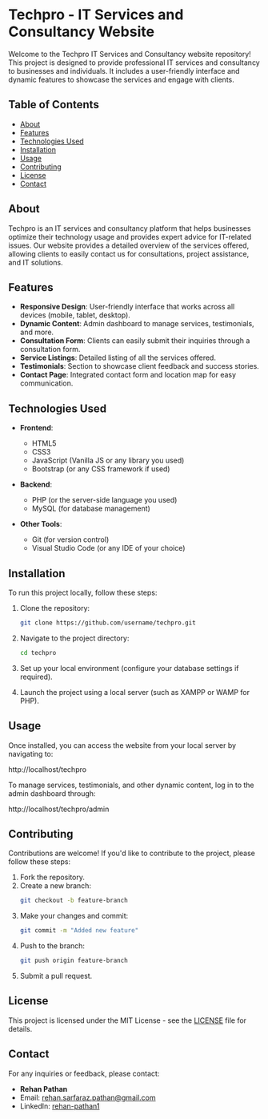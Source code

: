 # Techpro - IT Services and Consultancy Website

Welcome to the Techpro IT Services and Consultancy website repository! This project is designed to provide professional IT services and consultancy to businesses and individuals. It includes a user-friendly interface and dynamic features to showcase the services and engage with clients.

## Table of Contents

- [About](#about)
- [Features](#features)
- [Technologies Used](#technologies-used)
- [Installation](#installation)
- [Usage](#usage)
- [Contributing](#contributing)
- [License](#license)
- [Contact](#contact)

## About

Techpro is an IT services and consultancy platform that helps businesses optimize their technology usage and provides expert advice for IT-related issues. Our website provides a detailed overview of the services offered, allowing clients to easily contact us for consultations, project assistance, and IT solutions.

## Features

- **Responsive Design**: User-friendly interface that works across all devices (mobile, tablet, desktop).
- **Dynamic Content**: Admin dashboard to manage services, testimonials, and more.
- **Consultation Form**: Clients can easily submit their inquiries through a consultation form.
- **Service Listings**: Detailed listing of all the services offered.
- **Testimonials**: Section to showcase client feedback and success stories.
- **Contact Page**: Integrated contact form and location map for easy communication.
  
## Technologies Used

- **Frontend**: 
  - HTML5
  - CSS3
  - JavaScript (Vanilla JS or any library you used)
  - Bootstrap (or any CSS framework if used)
  
- **Backend**:
  - PHP (or the server-side language you used)
  - MySQL (for database management)
  
- **Other Tools**:
  - Git (for version control)
  - Visual Studio Code (or any IDE of your choice)

## Installation

To run this project locally, follow these steps:

1. Clone the repository:
    ```bash
    git clone https://github.com/username/techpro.git
    ```
2. Navigate to the project directory:
    ```bash
    cd techpro
    ```
3. Set up your local environment (configure your database settings if required).

4. Launch the project using a local server (such as XAMPP or WAMP for PHP).

## Usage

Once installed, you can access the website from your local server by navigating to:

http://localhost/techpro


To manage services, testimonials, and other dynamic content, log in to the admin dashboard through:

http://localhost/techpro/admin


## Contributing

Contributions are welcome! If you'd like to contribute to the project, please follow these steps:

1. Fork the repository.
2. Create a new branch:
    ```bash
    git checkout -b feature-branch
    ```
3. Make your changes and commit:
    ```bash
    git commit -m "Added new feature"
    ```
4. Push to the branch:
    ```bash
    git push origin feature-branch
    ```
5. Submit a pull request.

## License

This project is licensed under the MIT License - see the [LICENSE](LICENSE) file for details.

## Contact

For any inquiries or feedback, please contact:

- **Rehan Pathan**
- Email: [rehan.sarfaraz.pathan@gmail.com](rehan.sarfaraz.pathan.com)
- LinkedIn: [rehan-pathan1](https://www.linkedin.com/rehan-pathan1)

